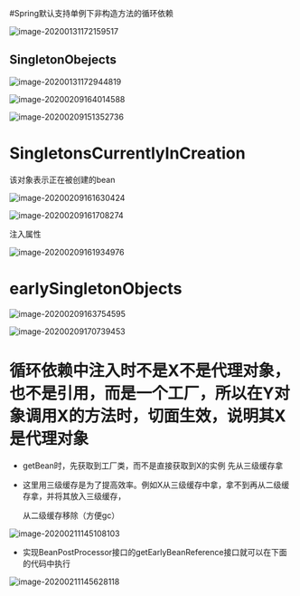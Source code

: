 #Spring默认支持单例下非构造方法的循环依赖

![image-20200131172159517](D:%5C%E7%AC%94%E8%AE%B0%5C%E9%9D%A2%E8%AF%95%E9%A2%98%5Cjava%E9%94%81%5Cassets%5Cimage-20200131172159517.png)

## SingletonObejects 

![image-20200131172944819](D:%5C%E7%AC%94%E8%AE%B0%5C%E9%9D%A2%E8%AF%95%E9%A2%98%5Cjava%E9%94%81%5Cassets%5Cimage-20200131172944819.png)

![image-20200209164014588](D:%5C%E7%AC%94%E8%AE%B0%5C%E9%9D%A2%E8%AF%95%E9%A2%98%5Cjava%E9%94%81%5Cassets%5Cimage-20200209164014588.png) 

![image-20200209151352736](D:%5C%E7%AC%94%E8%AE%B0%5C%E9%9D%A2%E8%AF%95%E9%A2%98%5Cjava%E9%94%81%5Cassets%5Cimage-20200209151352736.png)

# SingletonsCurrentlyInCreation

该对象表示正在被创建的bean

![image-20200209161630424](D:%5C%E7%AC%94%E8%AE%B0%5C%E9%9D%A2%E8%AF%95%E9%A2%98%5Cjava%E9%94%81%5Cassets%5Cimage-20200209161630424.png)

![image-20200209161708274](D:%5C%E7%AC%94%E8%AE%B0%5C%E9%9D%A2%E8%AF%95%E9%A2%98%5Cjava%E9%94%81%5Cassets%5Cimage-20200209161708274.png)

注入属性

![image-20200209161934976](D:%5C%E7%AC%94%E8%AE%B0%5C%E9%9D%A2%E8%AF%95%E9%A2%98%5Cjava%E9%94%81%5Cassets%5Cimage-20200209161934976.png)

# earlySingletonObjects



![image-20200209163754595](D:%5C%E7%AC%94%E8%AE%B0%5C%E9%9D%A2%E8%AF%95%E9%A2%98%5Cjava%E9%94%81%5Cassets%5Cimage-20200209163754595.png)



![image-20200209170739453](D:%5C%E7%AC%94%E8%AE%B0%5C%E9%9D%A2%E8%AF%95%E9%A2%98%5Cjava%E9%94%81%5Cassets%5Cimage-20200209170739453.png)

# 循环依赖中注入时不是X不是代理对象，也不是引用，而是一个工厂，所以在Y对象调用X的方法时，切面生效，说明其X是代理对象

* getBean时，先获取到工厂类，而不是直接获取到X的实例 先从三级缓存拿

* 这里用三级缓存是为了提高效率。例如X从三级缓存中拿，拿不到再从二级缓存拿，并将其放入三级缓存，

  从二级缓存移除（方便gc）

![image-20200211145108103](D:%5C%E7%AC%94%E8%AE%B0%5C%E9%9D%A2%E8%AF%95%E9%A2%98%5Cjava%E9%94%81%5Cassets%5Cimage-20200211145108103.png)

* 实现BeanPostProcessor接口的getEarlyBeanReference接口就可以在下面的代码中执行

![image-20200211145628118](D:%5C%E7%AC%94%E8%AE%B0%5C%E9%9D%A2%E8%AF%95%E9%A2%98%5Cjava%E9%94%81%5Cassets%5Cimage-20200211145628118.png) 